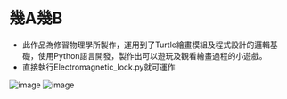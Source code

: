 # 幾A幾B
* 此作品為修習物理學所製作，運用到了Turtle繪畫模組及程式設計的邏輯基礎，使用Python語言開發，製作出可以遊玩及觀看繪畫過程的小遊戲。
* 直接執行Electromagnetic_lock.py就可運作

![image](https://github.com/alicejimmy/college-portfolio/blob/main/%E5%B9%BEA%E5%B9%BEB/%E5%B9%BEA%E5%B9%BEB1.png?raw=true)
![image](https://github.com/alicejimmy/college-portfolio/blob/main/%E5%B9%BEA%E5%B9%BEB/%E5%B9%BEA%E5%B9%BEB2.png?raw=true)
